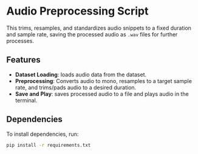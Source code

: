 # Audio Preprocessing Script

This trims, resamples, and standardizes audio snippets to a fixed duration and sample rate, saving the processed audio as `.wav` files for further processes.

## Features
- **Dataset Loading**: loads audio data from the dataset.
- **Preprocessing**: Converts audio to mono, resamples to a target sample rate, and trims/pads audio to a desired duration.
- **Save and Play**: saves processed audio to a file and plays audio in the terminal.

## Dependencies

To install dependencies, run:
```bash
pip install -r requirements.txt
